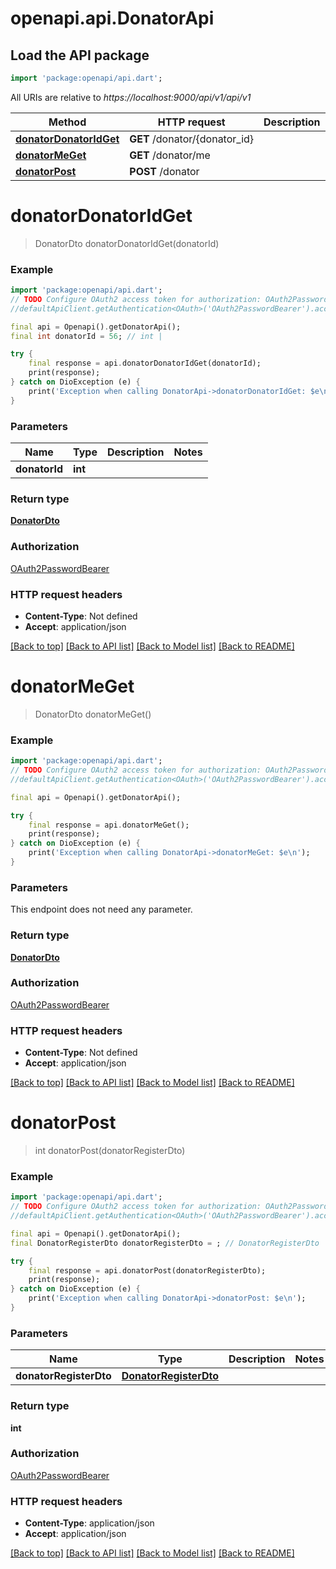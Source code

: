 # openapi.api.DonatorApi

## Load the API package
```dart
import 'package:openapi/api.dart';
```

All URIs are relative to *https://localhost:9000/api/v1/api/v1*

Method | HTTP request | Description
------------- | ------------- | -------------
[**donatorDonatorIdGet**](DonatorApi.md#donatordonatoridget) | **GET** /donator/{donator_id} | 
[**donatorMeGet**](DonatorApi.md#donatormeget) | **GET** /donator/me | 
[**donatorPost**](DonatorApi.md#donatorpost) | **POST** /donator | 


# **donatorDonatorIdGet**
> DonatorDto donatorDonatorIdGet(donatorId)



### Example
```dart
import 'package:openapi/api.dart';
// TODO Configure OAuth2 access token for authorization: OAuth2PasswordBearer
//defaultApiClient.getAuthentication<OAuth>('OAuth2PasswordBearer').accessToken = 'YOUR_ACCESS_TOKEN';

final api = Openapi().getDonatorApi();
final int donatorId = 56; // int | 

try {
    final response = api.donatorDonatorIdGet(donatorId);
    print(response);
} catch on DioException (e) {
    print('Exception when calling DonatorApi->donatorDonatorIdGet: $e\n');
}
```

### Parameters

Name | Type | Description  | Notes
------------- | ------------- | ------------- | -------------
 **donatorId** | **int**|  | 

### Return type

[**DonatorDto**](DonatorDto.md)

### Authorization

[OAuth2PasswordBearer](../README.md#OAuth2PasswordBearer)

### HTTP request headers

 - **Content-Type**: Not defined
 - **Accept**: application/json

[[Back to top]](#) [[Back to API list]](../README.md#documentation-for-api-endpoints) [[Back to Model list]](../README.md#documentation-for-models) [[Back to README]](../README.md)

# **donatorMeGet**
> DonatorDto donatorMeGet()



### Example
```dart
import 'package:openapi/api.dart';
// TODO Configure OAuth2 access token for authorization: OAuth2PasswordBearer
//defaultApiClient.getAuthentication<OAuth>('OAuth2PasswordBearer').accessToken = 'YOUR_ACCESS_TOKEN';

final api = Openapi().getDonatorApi();

try {
    final response = api.donatorMeGet();
    print(response);
} catch on DioException (e) {
    print('Exception when calling DonatorApi->donatorMeGet: $e\n');
}
```

### Parameters
This endpoint does not need any parameter.

### Return type

[**DonatorDto**](DonatorDto.md)

### Authorization

[OAuth2PasswordBearer](../README.md#OAuth2PasswordBearer)

### HTTP request headers

 - **Content-Type**: Not defined
 - **Accept**: application/json

[[Back to top]](#) [[Back to API list]](../README.md#documentation-for-api-endpoints) [[Back to Model list]](../README.md#documentation-for-models) [[Back to README]](../README.md)

# **donatorPost**
> int donatorPost(donatorRegisterDto)



### Example
```dart
import 'package:openapi/api.dart';
// TODO Configure OAuth2 access token for authorization: OAuth2PasswordBearer
//defaultApiClient.getAuthentication<OAuth>('OAuth2PasswordBearer').accessToken = 'YOUR_ACCESS_TOKEN';

final api = Openapi().getDonatorApi();
final DonatorRegisterDto donatorRegisterDto = ; // DonatorRegisterDto | 

try {
    final response = api.donatorPost(donatorRegisterDto);
    print(response);
} catch on DioException (e) {
    print('Exception when calling DonatorApi->donatorPost: $e\n');
}
```

### Parameters

Name | Type | Description  | Notes
------------- | ------------- | ------------- | -------------
 **donatorRegisterDto** | [**DonatorRegisterDto**](DonatorRegisterDto.md)|  | 

### Return type

**int**

### Authorization

[OAuth2PasswordBearer](../README.md#OAuth2PasswordBearer)

### HTTP request headers

 - **Content-Type**: application/json
 - **Accept**: application/json

[[Back to top]](#) [[Back to API list]](../README.md#documentation-for-api-endpoints) [[Back to Model list]](../README.md#documentation-for-models) [[Back to README]](../README.md)

